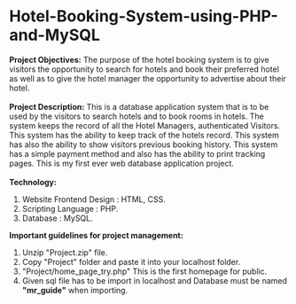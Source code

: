 # Hotel-Booking-System-using-PHP-and-MySQL
<b>Project Objectives:</b>
The purpose of the hotel booking system is to give visitors the opportunity to search for hotels and book their preferred hotel as well as to give the hotel manager the opportunity to advertise about their hotel.<br><br>
<b>Project Description:</b>
This is a database application system that is to be used by the visitors to search hotels and to book rooms in hotels. The system keeps the record of all the Hotel Managers, authenticated Visitors. This system has the ability to keep track of the hotels record. This system has also the ability to show visitors previous booking history. This system has a simple payment method and also has the ability to print tracking pages. This is my first ever web database application project.<br><br>
<b>Technology:</b>
 1. Website Frontend Design : HTML, CSS.
 2. Scripting Language : PHP.
 3. Database : MySQL.
 
 <b>Important guidelines for project management:</b>
 1. Unzip "Project.zip" file.
 2. Copy "Project" folder and paste it into your localhost folder.
 3. "Project/home_page_try.php" This is the first homepage for public.
 4. Given sql file has to be import in localhost and Database must be named <b>"mr_guide"</b> when importing.
